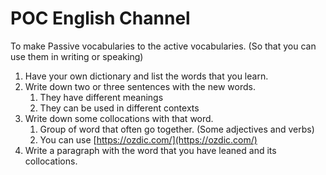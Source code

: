 # POC English Channel

To make Passive vocabularies to the active vocabularies. (So that you can use them in writing or speaking)

1. Have your own dictionary and list the words that you learn.
2. Write down two or three sentences with the new words.
    1. They have different meanings 
    2. They can be used in different contexts
3. Write down some collocations with that word.
    1. Group of word that often go together. (Some adjectives and verbs)
    2. You can use [https://ozdic.com/](https://ozdic.com/)
4. Write a paragraph with the word that you have leaned and its collocations.